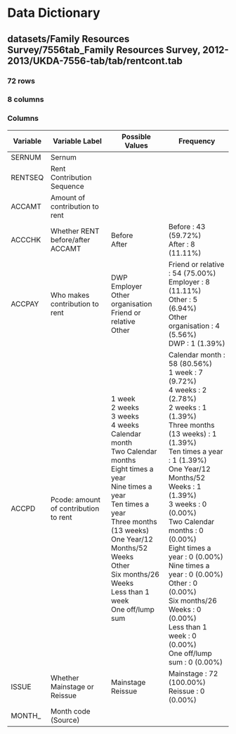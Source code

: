 # Data Dictionary

## datasets/Family Resources Survey/7556tab_Family Resources Survey, 2012-2013/UKDA-7556-tab/tab/rentcont.tab

### 72 rows

### 8 columns

### Columns

| Variable | Variable Label | Possible Values | Frequency |
| --- | --- | --- | --- |
| SERNUM | Sernum |  |  |
| RENTSEQ | Rent Contribution Sequence |  |  |
| ACCAMT | Amount of contribution to rent |  |  |
| ACCCHK | Whether RENT before/after ACCAMT | Before <br/>After  | Before : 43 (59.72%)<br/>After : 8 (11.11%) |
| ACCPAY | Who makes contribution to rent | DWP <br/>Employer <br/>Other organisation <br/>Friend or relative <br/>Other  | Friend or relative : 54 (75.00%)<br/>Employer : 8 (11.11%)<br/>Other : 5 (6.94%)<br/>Other organisation : 4 (5.56%)<br/>DWP : 1 (1.39%) |
| ACCPD | Pcode: amount of contribution to rent | 1 week <br/>2 weeks <br/>3 weeks <br/>4 weeks <br/>Calendar month <br/>Two Calendar months <br/>Eight times a year <br/>Nine times a year <br/>Ten times a year <br/>Three months (13 weeks) <br/>One Year/12  Months/52 Weeks <br/>Other <br/>Six months/26 Weeks <br/>Less than 1 week <br/>One off/lump sum  | Calendar month : 58 (80.56%)<br/>1 week : 7 (9.72%)<br/>4 weeks : 2 (2.78%)<br/>2 weeks : 1 (1.39%)<br/>Three months (13 weeks) : 1 (1.39%)<br/>Ten times a year : 1 (1.39%)<br/>One Year/12  Months/52 Weeks : 1 (1.39%)<br/>3 weeks : 0 (0.00%)<br/>Two Calendar months : 0 (0.00%)<br/>Eight times a year : 0 (0.00%)<br/>Nine times a year : 0 (0.00%)<br/>Other : 0 (0.00%)<br/>Six months/26 Weeks : 0 (0.00%)<br/>Less than 1 week : 0 (0.00%)<br/>One off/lump sum : 0 (0.00%) |
| ISSUE | Whether Mainstage or Reissue | Mainstage <br/>Reissue  | Mainstage : 72 (100.00%)<br/>Reissue : 0 (0.00%) |
| MONTH_ | Month code (Source) |  |  |
